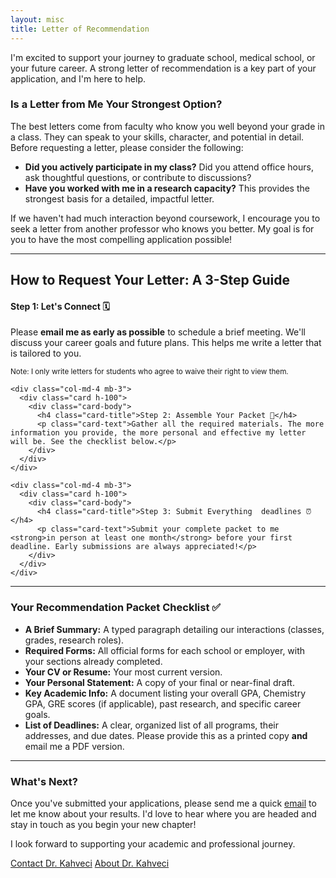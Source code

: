 ```yaml
---
layout: misc
title: Letter of Recommendation
---
```


<div class="container mt-5">
  <div class="text-center mb-5">
    <p class="lead">I'm excited to support your journey to graduate school, medical school, or your future career. A strong letter of recommendation is a key part of your application, and I'm here to help.</p>
  </div>

  <div class="card mb-4">
    <div class="card-header">
      <h3 class="mb-0">Is a Letter from Me Your Strongest Option?</h3>
    </div>
    <div class="card-body">
      <p>The best letters come from faculty who know you well beyond your grade in a class. They can speak to your skills, character, and potential in detail. Before requesting a letter, please consider the following:</p>
      <ul>
        <li><b>Did you actively participate in my class?</b> Did you attend office hours, ask thoughtful questions, or contribute to discussions?</li>
        <li><b>Have you worked with me in a research capacity?</b> This provides the strongest basis for a detailed, impactful letter.</li>
      </ul>
      <div class="alert alert-info" role="alert">
        If we haven't had much interaction beyond coursework, I encourage you to seek a letter from another professor who knows you better. My goal is for you to have the most compelling application possible!
      </div>
    </div>
  </div>

  <hr>

<h2 class="text-center my-4">How to Request Your Letter: A 3-Step Guide</h2>

  <div class="row">
    <div class="col-md-4 mb-3">
      <div class="card h-100">
        <div class="card-body">
          <h4 class="card-title">Step 1: Let's Connect 🗓️</h4>
          <p class="card-text">Please <strong>email me as early as possible</strong> to schedule a brief meeting. We'll discuss your career goals and future plans. This helps me write a letter that is tailored to you.</p>
          <p><small class="text-muted">Note: I only write letters for students who agree to waive their right to view them.</small></p>
        </div>
      </div>
    </div>

    <div class="col-md-4 mb-3">
      <div class="card h-100">
        <div class="card-body">
          <h4 class="card-title">Step 2: Assemble Your Packet 📂</h4>
          <p class="card-text">Gather all the required materials. The more information you provide, the more personal and effective my letter will be. See the checklist below.</p>
        </div>
      </div>
    </div>

    <div class="col-md-4 mb-3">
      <div class="card h-100">
        <div class="card-body">
          <h4 class="card-title">Step 3: Submit Everything  deadlines ⏰</h4>
          <p class="card-text">Submit your complete packet to me <strong>in person at least one month</strong> before your first deadline. Early submissions are always appreciated!</p>
        </div>
      </div>
    </div>
  </div>

  <hr>

  <div class="card my-5">
    <div class="card-header">
      <h3 class="mb-0">Your Recommendation Packet Checklist ✅</h3>
    </div>
    <ul class="list-group list-group-flush">
      <li class="list-group-item"><b>A Brief Summary:</b> A typed paragraph detailing our interactions (classes, grades, research roles).</li>
      <li class="list-group-item"><b>Required Forms:</b> All official forms for each school or employer, with your sections already completed.</li>
      <li class="list-group-item"><b>Your CV or Resume:</b> Your most current version.</li>
      <li class="list-group-item"><b>Your Personal Statement:</b> A copy of your final or near-final draft.</li>
      <li class="list-group-item"><b>Key Academic Info:</b> A document listing your overall GPA, Chemistry GPA, GRE scores (if applicable), past research, and specific career goals.</li>
      <li class="list-group-item"><b>List of Deadlines:</b> A clear, organized list of all programs, their addresses, and due dates. Please provide this as a printed copy <strong>and</strong> email me a PDF version.</li>
    </ul>
  </div>

  <hr>

  <div class="text-center my-4">
    <h3>What's Next?</h3>
    <p>Once you've submitted your applications, please send me a quick <a href="/contact">email</a> to let me know about your results. I'd love to hear where you are headed and stay in touch as you begin your new chapter!</p>
    <p>I look forward to supporting your academic and professional journey.</p>
    <a href="/contact" class="btn btn-primary btn-lg mt-3">Contact Dr. Kahveci</a>
    <a href="/murat" class="btn btn-secondary btn-lg mt-3">About Dr. Kahveci</a>
  </div>
</div>
